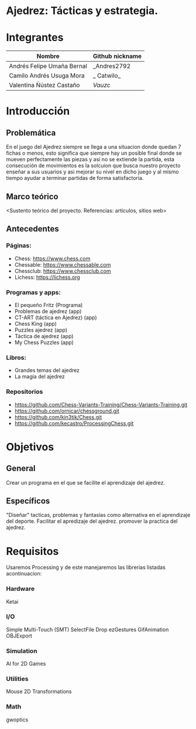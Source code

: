 # Ajedrez: Tácticas y estrategia.

# Integrantes

| Nombre                     | Github nickname |
|----------------------------|-----------------|
| Andrés Felipe Umaña Bernal |   _Andres2792   |
| Camilo Andrés Usuga Mora   |   _ Catwilo_    |
| Valentina Ñústez Castaño   |   _Vauzc_       |

# Introducción

## Problemática

En el juego del Ajedrez siempre se llega a una situacion donde quedan 7 fichas o menos, esto significa que siempre hay un posible final donde se mueven perfectamente las piezas y asi no se extiende la partida, esta consecución de movimientos es la solcuion que busca nuestro proyecto enseñar a sus usuarios y asi mejorar su nivel en dicho juego y al mismo tiempo ayudar a terminar partidas de forma satisfactoria.

## Marco teórico

<Sustento teórico del proyecto. Referencias: artículos, sitios web>

## Antecedentes
### Páginas:
- Chess: https://www.chess.com
- Chessable: https://www.chessable.com
- Chessclub: https://www.chessclub.com
- Lichess: https://lichess.org

### Programas y apps:
- El pequeño Fritz (Programa)
- Problemas de ajedrez (app)
- CT-ART (táctica en Ajedrez) (app)
- Chess King (app)
- Puzzles ajedrez (app)
- Táctica de ajedrez (app)
- My Chess Puzzles (app)

### Libros:
- Grandes temas del ajedrez
- La magia del ajedrez

### Repositorios
- https://github.com/Chess-Variants-Training/Chess-Variants-Training.git
- https://github.com/ornicar/chessground.git
- https://github.com/kin3tik/Chess.git
- https://github.com/kecastro/ProcessingChess.git
# Objetivos

## General

Crear un programa en el que se facilite el aprendizaje del ajedrez.

## Específicos

"Diseñar" tacticas, problemas y fantasías como alternativa en el aprendizaje del deporte.
Facilitar el apredizaje del ajedrez.
promover la practica del ajedrez.

# Requisitos
Usaremos Processing y de este manejaremos las librerias listadas acontinuacion:
### Hardware
Ketai
### I/O
Simple Multi-Touch (SMT)
SelectFile
Drop
ezGestures
GifAnimation
OBJExport
### Simulation
AI for 2D Games
### Utilities
Mouse 2D Transformations
### Math
gwoptics
